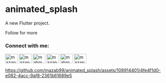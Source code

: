 # animated_splash

A new Flutter project.

Follow for more 

<h3 align="left">Connect with me:</h3>
<p align="left">
<a href="https://twitter.com/mazap64" target="blank"><img align="center" src="https://raw.githubusercontent.com/rahuldkjain/github-profile-readme-generator/master/src/images/icons/Social/twitter.svg" alt="mazap64" height="30" width="40" /></a>
<a href="https://linkedin.com/in/mazap64" target="blank"><img align="center" src="https://raw.githubusercontent.com/rahuldkjain/github-profile-readme-generator/master/src/images/icons/Social/linked-in-alt.svg" alt="mazap64" height="30" width="40" /></a>
<a href="https://stackoverflow.com/users/mahmoud azab" target="blank"><img align="center" src="https://raw.githubusercontent.com/rahuldkjain/github-profile-readme-generator/master/src/images/icons/Social/stack-overflow.svg" alt="mahmoud azab" height="30" width="40" /></a>
<a href="https://fb.com/mazap64" target="blank"><img align="center" src="https://raw.githubusercontent.com/rahuldkjain/github-profile-readme-generator/master/src/images/icons/Social/facebook.svg" alt="mazap64" height="30" width="40" /></a>
<a href="https://instagram.com/mahmoud_.azab" target="blank"><img align="center" src="https://raw.githubusercontent.com/rahuldkjain/github-profile-readme-generator/master/src/images/icons/Social/instagram.svg" alt="mahmoud_.azab" height="30" width="40" /></a>
<a href="https://dribbble.com/mazap64" target="blank"><img align="center" src="https://raw.githubusercontent.com/rahuldkjain/github-profile-readme-generator/master/src/images/icons/Social/dribbble.svg" alt="mazap64" height="30" width="40" /></a>
</p>


https://github.com/mazab99/animated_splash/assets/108914401/4fe4f1d0-e082-4acc-9af8-2361b61689e5

